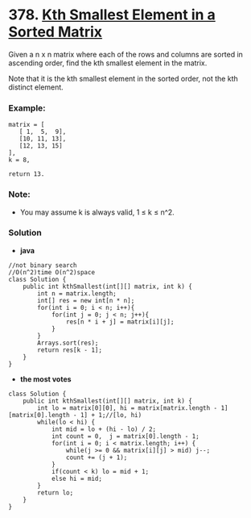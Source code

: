 # 378. [Kth Smallest Element in a Sorted Matrix](https://leetcode.com/problems/kth-smallest-element-in-a-sorted-matrix/description/)
Given a n x n matrix where each of the rows and columns are sorted in ascending order, find the kth smallest element in the matrix.

Note that it is the kth smallest element in the sorted order, not the kth distinct element.

### Example:
    matrix = [
       [ 1,  5,  9],
       [10, 11, 13],
       [12, 13, 15]
    ],
    k = 8,

    return 13.
### Note: 
* You may assume k is always valid, 1 ≤ k ≤ n^2.

### Solution

* **java**
```
//not binary search  
//O(n^2)time O(n^2)space
class Solution {
    public int kthSmallest(int[][] matrix, int k) {
        int n = matrix.length;
        int[] res = new int[n * n];
        for(int i = 0; i < n; i++){
            for(int j = 0; j < n; j++){
                res[n * i + j] = matrix[i][j];
            }
        }
        Arrays.sort(res);
        return res[k - 1];
    }
}
```

* **the most votes**
```
class Solution {
    public int kthSmallest(int[][] matrix, int k) {
        int lo = matrix[0][0], hi = matrix[matrix.length - 1][matrix[0].length - 1] + 1;//[lo, hi)
        while(lo < hi) {
            int mid = lo + (hi - lo) / 2;
            int count = 0,  j = matrix[0].length - 1;
            for(int i = 0; i < matrix.length; i++) {
                while(j >= 0 && matrix[i][j] > mid) j--;
                count += (j + 1);
            }
            if(count < k) lo = mid + 1;
            else hi = mid;
        }
        return lo;
    }
}
```
